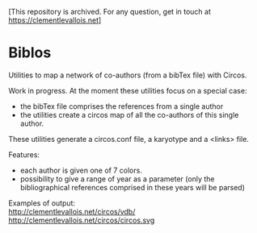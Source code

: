 [This repository is archived. For any question, get in touch at https://clementlevallois.net]

Biblos
======

Utilities to map a network of co-authors (from a bibTex file) with Circos.

Work in progress.
At the moment these utilities focus on a special case:
- the bibTex file comprises the references from a single author
- the utilities create a circos map of all the co-authors of this single author.
 
These utilities generate a circos.conf file, a karyotype and a \<links\> file.

Features:
- each author is given one of 7 colors.
- possibility to give a range of year as a parameter (only the bibliographical references comprised in these years will be parsed)


Examples of output:<br>
http://clementlevallois.net/circos/vdb/<br>
http://clementlevallois.net/circos/circos.svg
